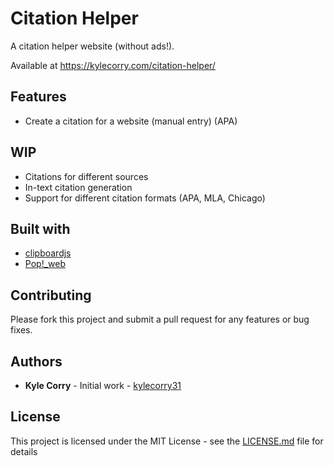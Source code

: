 # Citation Helper
A citation helper website (without ads!).

Available at https://kylecorry.com/citation-helper/

## Features
* Create a citation for a website (manual entry) (APA)

## WIP
* Citations for different sources
* In-text citation generation
* Support for different citation formats (APA, MLA, Chicago)

## Built with
* [clipboardjs](https://clipboardjs.com/)
* [Pop!\_web](https://github.com/kylecorry31/pop-web)

## Contributing
Please fork this project and submit a pull request for any features or bug fixes. 

## Authors
* **Kyle Corry** - Initial work - [kylecorry31](https://github.com/kylecorry31)

## License
This project is licensed under the MIT License - see the [LICENSE.md](LICENSE.md) file for details
